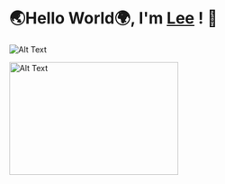 # 🌏Hello World🌍, I'm [Lee](https://ludacris2g.github.io/) ! 🗿

![Alt Text](https://64.media.tumblr.com/4c989428ba947bc4966e07e76d36bd28/118ec01107834a73-07/s1280x1920/fdb109b146e112c17776b4198d1fa61396b951e0.gifv)

<!-- Your markdown content above -->

<img src="https://64.media.tumblr.com/4c989428ba947bc4966e07e76d36bd28/118ec01107834a73-07/s1280x1920/fdb109b146e112c17776b4198d1fa61396b951e0.gifv" alt="Alt Text" style="width: 300px; height: 200px;">

<!-- Your markdown content below -->
